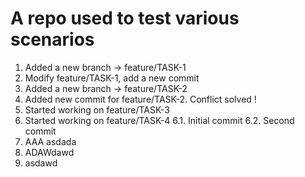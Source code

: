 # A repo used to test various scenarios #

1. Added a new branch -> feature/TASK-1
2. Modify feature/TASK-1, add a new commit
3. Added a new branch -> feature/TASK-2
4. Added new commit for feature/TASK-2. Conflict solved !
5. Started working on feature/TASK-3
6. Started working on feature/TASK-4
6.1. Initial commit
6.2. Second commit
7. AAA asdada
8. ADAWdawd
9. asdawd